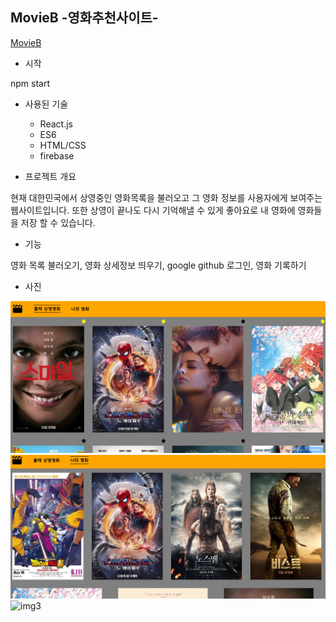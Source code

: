 ## MovieB -영화추천사이트-
[MovieB](https://movieb.netlify.app/main/)

- 시작

npm start

- 사용된 기술

  - React.js
  - ES6
  - HTML/CSS
  - firebase
 
- 프로젝트 개요

현재 대한민국에서 상영중인 영화목록을 불러오고 그 영화 정보를 사용자에게 보여주는 웹사이트입니다.
또한 상영이 끝나도 다시 기억해낼 수 있게 좋아요로 내 영화에 영화들을 저장 할 수 있습니다.

- 기능

영화 목록 불러오기, 영화 상세정보 띄우기,  google github 로그인, 영화 기록하기

- 사진

![img1](/MovieB.PNG)
![img2](/MovieB2.PNG)
![img3](/MovieB1.PNG)
